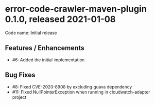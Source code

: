 # error-code-crawler-maven-plugin 0.1.0, released 2021-01-08

Code name: Initial release

## Features / Enhancements

* #6: Added the initial implementation

## Bug Fixes

* #8: Fixed CVE-2020-8908 by excluding guava dependency
* #11: Fixed NullPointerException when running in cloudwatch-adapter project